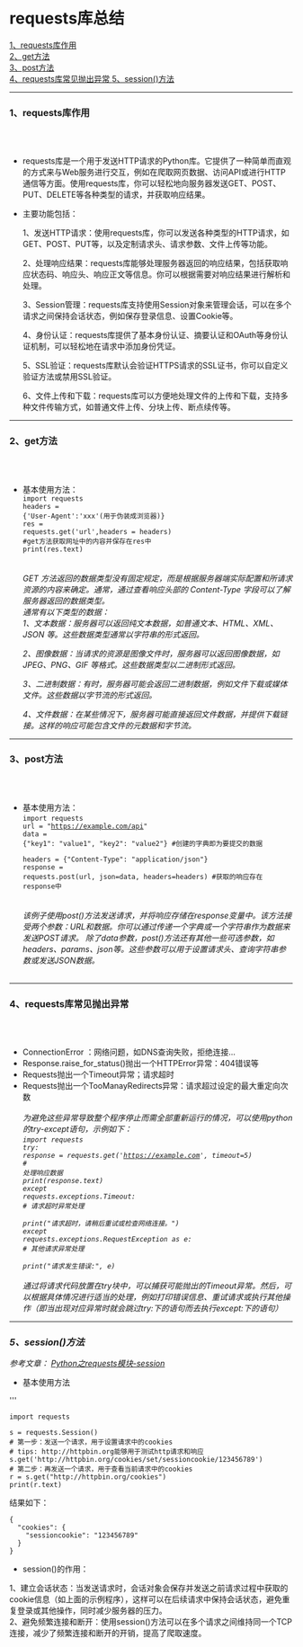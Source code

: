 # requests库总结


 [ 1、requests库作用 ](#1) <br>
 [ 2、get方法 ](#2) <br>
 [ 3、post方法 ](#3) <br>
 [ 4、requests库常见抛出异常 ](#4)
 [ 5、session()方法 ](#5)
  
--------

<h3 id = "1">1、requests库作用 </h3> 
<br><br>

- requests库是一个用于发送HTTP请求的Python库。它提供了一种简单而直观的方式来与Web服务进行交互，例如在爬取网页数据、访问API或进行HTTP通信等方面。使用requests库，你可以轻松地向服务器发送GET、POST、PUT、DELETE等各种类型的请求，并获取响应结果。
- 主要功能包括：

  1、发送HTTP请求：使用requests库，你可以发送各种类型的HTTP请求，如GET、POST、PUT等，以及定制请求头、请求参数、文件上传等功能。

  2、处理响应结果：requests库能够处理服务器返回的响应结果，包括获取响应状态码、响应头、响应正文等信息。你可以根据需要对响应结果进行解析和处理。

  3、Session管理：requests库支持使用Session对象来管理会话，可以在多个请求之间保持会话状态，例如保存登录信息、设置Cookie等。

  4、身份认证：requests库提供了基本身份认证、摘要认证和OAuth等身份认证机制，可以轻松地在请求中添加身份凭证。

  5、SSL验证：requests库默认会验证HTTPS请求的SSL证书，你可以自定义验证方法或禁用SSL验证。

  6、文件上传和下载：requests库可以方便地处理文件的上传和下载，支持多种文件传输方式，如普通文件上传、分块上传、断点续传等。<br>

--------

<h3 id = "2">2、get方法 </h3>
<br><br>

- 基本使用方法：<br>
  <code>import requests
  <br>headers = {'User-Agent':'xxx'(用于伪装成浏览器)}
  <br>res = requests.get('url',headers = headers)
  #get方法获取网址中的内容并保存在res中
  <br>print(res.text)
  </code><br><br>
  <i>GET 方法返回的数据类型没有固定规定，而是根据服务器端实际配置和所请求资源的内容来确定。通常，通过查看响应头部的 Content-Type 字段可以了解服务器返回的数据类型。<br>
  通常有以下类型的数据：<br>
  1、文本数据：服务器可以返回纯文本数据，如普通文本、HTML、XML、JSON 等。这些数据类型通常以字符串的形式返回。

  2、图像数据：当请求的资源是图像文件时，服务器可以返回图像数据，如JPEG、PNG、GIF 等格式。这些数据类型以二进制形式返回。

  3、二进制数据：有时，服务器可能会返回二进制数据，例如文件下载或媒体文件。这些数据以字节流的形式返回。

  4、文件数据：在某些情况下，服务器可能直接返回文件数据，并提供下载链接。这样的响应可能包含文件的元数据和字节流。</i>

----------

<h3 id = "3">3、post方法 </h3>
<br><br>

- 基本使用方法：<br>
  <code>import requests
  <br>url = "https://example.com/api"
  <br>data = {"key1": "value1", "key2": "value2"}
  #创建的字典即为要提交的数据
  <br>headers = {"Content-Type": "application/json"}
  <br>response = requests.post(url, json=data, headers=headers)
  #获取的响应存在response中
  </code><br><br>
  <i>该例子使用post()方法发送请求，并将响应存储在response变量中。该方法接受两个参数：URL和数据。你可以通过传递一个字典或一个字符串作为数据来发送POST请求。
  除了data参数，post()方法还有其他一些可选参数，如headers、params、json等。这些参数可以用于设置请求头、查询字符串参数或发送JSON数据。</i>
  <br><br>

-----

<h3 id = "4">4、requests库常见抛出异常 </h3>
<br><br>

- ConnectionError ：网络问题，如DNS查询失败，拒绝连接...
- Response.raise_for_status()抛出一个HTTPError异常：404错误等
- Requests抛出一个Timeout异常；请求超时
- Requests抛出一个TooManayRedirects异常：请求超过设定的最大重定向次数
  <br><br><i>
  为避免这些异常导致整个程序停止而需全部重新运行的情况，可以使用python的try-except语句，示例如下：<br>
  <code>import requests
  <br>try:
  <br>response = requests.get('https://example.com', timeout=5)
  <br># 处理响应数据
  <br>print(response.text)
  <br>except requests.exceptions.Timeout:
  <br># 请求超时异常处理
  <br>print("请求超时，请稍后重试或检查网络连接。")
  <br>except requests.exceptions.RequestException as e:
  <br># 其他请求异常处理
  <br>print("请求发生错误:", e)
  </code>
<br><br><i>
通过将请求代码放置在try块中，可以捕获可能抛出的Timeout异常。然后，可以根据具体情况进行适当的处理，例如打印错误信息、重试请求或执行其他操作（即当出现对应异常时就会跳过try:下的语句而去执行except:下的语句）</i>

----

<h3 id = "5">5、session()方法 </h3>

<i> 参考文章： [Python之requests模块-session](https://blog.csdn.net/qq_42533216/article/details/121137469) </i>
<br></i>

- 基本使用方法

'''

    import requests
    
    s = requests.Session()
    # 第一步：发送一个请求，用于设置请求中的cookies
    # tips: http://httpbin.org能够用于测试http请求和响应
    s.get('http://httpbin.org/cookies/set/sessioncookie/123456789')
    # 第二步：再发送一个请求，用于查看当前请求中的cookies
    r = s.get("http://httpbin.org/cookies")
    print(r.text)

结果如下：<br>

    {
      "cookies": {
        "sessioncookie": "123456789"
      }
    }

- session()的作用：

1、建立会话状态：当发送请求时，会话对象会保存并发送之前请求过程中获取的cookie信息（如上面的示例程序），这样可以在后续请求中保持会话状态，避免重复登录或其他操作，同时减少服务器的压力。<br>
2、避免频繁连接和断开：使用session()方法可以在多个请求之间维持同一个TCP连接，减少了频繁连接和断开的开销，提高了爬取速度。
 




